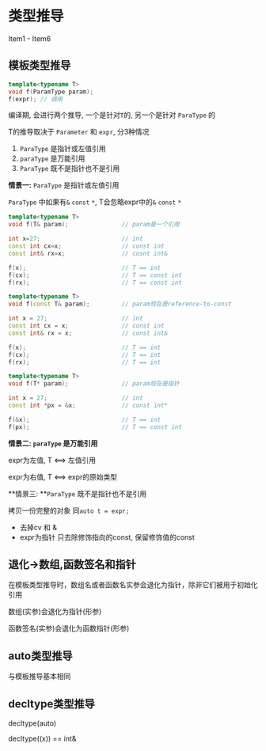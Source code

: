 # 类型推导

Item1 - Item6

## 模板类型推导

```c++
template<typename T>
void f(ParamType param);
f(expr); // 调用
```

编译期, 会进行两个推导, 一个是针对`T`的, 另一个是针对 `ParaType` 的

T的推导取决于 `Parameter` 和 `expr`, 分3种情况

1. `ParaType` 是指针或左值引用
2. `paraType` 是万能引用
3. `ParaType` 既不是指针也不是引用

**情景一:** `ParaType` 是指针或左值引用

`ParaType` 中如果有`&` `const` `*`, T会忽略expr中的`&` `const` `*`

```c++
template<typename T>
void f(T& param);               // param是一个引用

int x=27;                       // int
const int cx=x;                 // const int
const int& rx=x;                // cosnt int&

f(x);                           // T == int
f(cx);                          // T == const int
f(rx);                          // T == const int
```

```c++
template<typename T>
void f(const T& param);         // param现在是reference-to-const

int x = 27;                     // int 
const int cx = x;               // const int
const int& rx = x;              // const int&

f(x);                           // T == int
f(cx);                          // T == int		
f(rx);                          // T == int
```

```c++
template<typename T>
void f(T* param);               // param现在是指针

int x = 27;                     // int
const int *px = &x;             // const int*

f(&x);                          // T == int
f(px);                          // T == const int
```

**情景二: `paraType` 是万能引用**

expr为左值, T <==> 左值引用

expr为右值, T <==> expr的原始类型



**情景三: **`ParaType` 既不是指针也不是引用

拷贝一份完整的对象 同`auto t = expr;`

- 去掉cv 和 &
- expr为指针 只去除修饰指向的const, 保留修饰值的const



## 退化->数组,函数签名和指针

在模板类型推导时，数组名或者函数名实参会退化为指针，除非它们被用于初始化引用

数组(实参)会退化为指针(形参)

函数签名(实参)会退化为函数指针(形参)



## auto类型推导

与模板推导基本相同



## decltype类型推导

decltype(auto)

decltype((x)) == int&